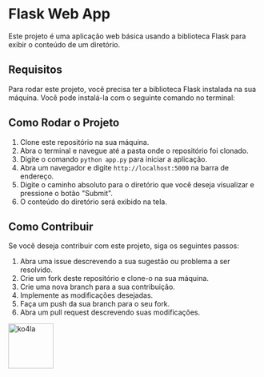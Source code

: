 # Flask Web App

Este projeto é uma aplicação web básica usando a biblioteca Flask para exibir o conteúdo de um diretório.

## Requisitos

Para rodar este projeto, você precisa ter a biblioteca Flask instalada na sua máquina. Você pode instalá-la com o seguinte comando no terminal:


## Como Rodar o Projeto

1. Clone este repositório na sua máquina.
2. Abra o terminal e navegue até a pasta onde o repositório foi clonado.
3. Digite o comando `python app.py` para iniciar a aplicação.
4. Abra um navegador e digite `http://localhost:5000` na barra de endereço.
5. Digite o caminho absoluto para o diretório que você deseja visualizar e pressione o botão "Submit".
6. O conteúdo do diretório será exibido na tela.

## Como Contribuir

Se você deseja contribuir com este projeto, siga os seguintes passos:

1. Abra uma issue descrevendo a sua sugestão ou problema a ser resolvido.
2. Crie um fork deste repositório e clone-o na sua máquina.
3. Crie uma nova branch para a sua contribuição.
4. Implemente as modificações desejadas.
5. Faça um push da sua branch para o seu fork.
6. Abra um pull request descrevendo suas modificações.

<img alt="ko4la" src="https://media.tenor.com/FTZx57BugI4AAAAC/koala-sleeping.gif" width="90">
